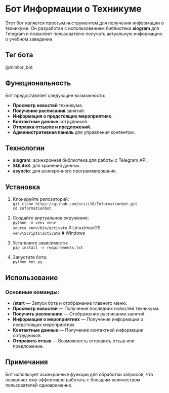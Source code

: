 # Бот Информации о Техникуме

Этот бот является простым инструментом для получения информации о техникуме. Он разработан с использованием библиотеки **aiogram** для Telegram и позволяет пользователю получать актуальную информацию о учебном заведении.

## Тег бота

@minlior_bot

## Функциональность

Бот предоставляет следующие возможности:

* **Просмотр новостей** техникума.
* **Получение расписания** занятий.
* **Информация о предстоящих мероприятиях**.
* **Контактные данные** сотрудников.
* **Отправка отзывов и предложений**.
* **Административная панель** для управления контентом.

## Технологии

* **aiogram**: асинхронная библиотека для работы с Telegram API.
* **SQLite3**: для хранения данных.
* **asyncio**: для асинхронного программирования.

## Установка

1. Клонируйте репозиторий:  
   `git clone https://github.com/ozizi18/Informationbot.git`  
   `cd Informationbot`
   
2. Создайте виртуальное окружение:  
   `python -m venv venv`  
   `source venv/bin/activate` # Linux/macOS  
   `venv\Scripts\activate` # Windows

3. Установите зависимости:  
   `pip install -r requirements.txt`

4. Запустите бота:  
   `python bot.py`

## Использование

### Основные команды:

* **/start** — Запуск бота и отображение главного меню.
* **Просмотр новостей** — Получение последних новостей техникума.
* **Получить расписание** — Отображение расписания занятий.
* **Информация о мероприятиях** — Получение информации о предстоящих мероприятиях.
* **Контактные данные** — Получение контактной информации сотрудников.
* **Отправить отзыв** — Возможность отправить отзыв или предложение.

## Примечания

Бот использует асинхронные функции для обработки запросов, что позволяет ему эффективно работать с большим количеством пользователей одновременно.
